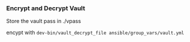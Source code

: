 ### Encrypt and Decrypt Vault

Store the vault pass in ./vpass

encypt with `dev-bin/vault_decrypt_file ansible/group_vars/vault.yml`
